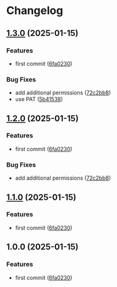 # Changelog

## [1.3.0](https://github.com/jmaver-plume/release-please-single-package-example/compare/release-please-single-package-example-v1.2.0...release-please-single-package-example-v1.3.0) (2025-01-15)


### Features

* first commit ([6fa0230](https://github.com/jmaver-plume/release-please-single-package-example/commit/6fa0230df4c650c50a733751c47edffc997a0758))


### Bug Fixes

* add additional permissions ([72c2bb8](https://github.com/jmaver-plume/release-please-single-package-example/commit/72c2bb818da3410fdf968653cd40156c579ffb34))
* use PAT ([5b41538](https://github.com/jmaver-plume/release-please-single-package-example/commit/5b41538dca04fcdba3c0799cd052d5b4937be6df))

## [1.2.0](https://github.com/jmaver-plume/release-please-single-package-example/compare/release-please-single-package-example-v1.1.0...release-please-single-package-example-v1.2.0) (2025-01-15)


### Features

* first commit ([6fa0230](https://github.com/jmaver-plume/release-please-single-package-example/commit/6fa0230df4c650c50a733751c47edffc997a0758))


### Bug Fixes

* add additional permissions ([72c2bb8](https://github.com/jmaver-plume/release-please-single-package-example/commit/72c2bb818da3410fdf968653cd40156c579ffb34))

## [1.1.0](https://github.com/jmaver-plume/release-please-single-package-example/compare/release-please-single-package-example-v1.0.0...release-please-single-package-example-v1.1.0) (2025-01-15)


### Features

* first commit ([6fa0230](https://github.com/jmaver-plume/release-please-single-package-example/commit/6fa0230df4c650c50a733751c47edffc997a0758))

## 1.0.0 (2025-01-15)


### Features

* first commit ([6fa0230](https://github.com/jmaver-plume/release-please-single-package-example/commit/6fa0230df4c650c50a733751c47edffc997a0758))
